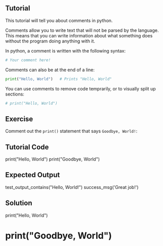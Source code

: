 Tutorial
--------
This tutorial will tell you about comments in python.

Comments allow you to write text that will not be parsed by the language. This means that you can write information about what something does without the program doing anything with it.

In python, a comment is written with the following syntax:
```python	
# Your comment here!
```
Comments can also be at the end of a line:
```python
print("Hello, World")   # Prints "Hello, World"
```
You can use comments to remove code temprarily, or to visually split up sections:
```python
# print("Hello, World")
```

Exercise
--------
Comment out the `print()` statement that says `Goodbye, World!`:

Tutorial Code
-------------
print("Hello, World")
print("Goodbye, World")

Expected Output
---------------
test_output_contains("Hello, World!")
success_msg('Great job!')

Solution
--------
print("Hello, World")
# print("Goodbye, World")

